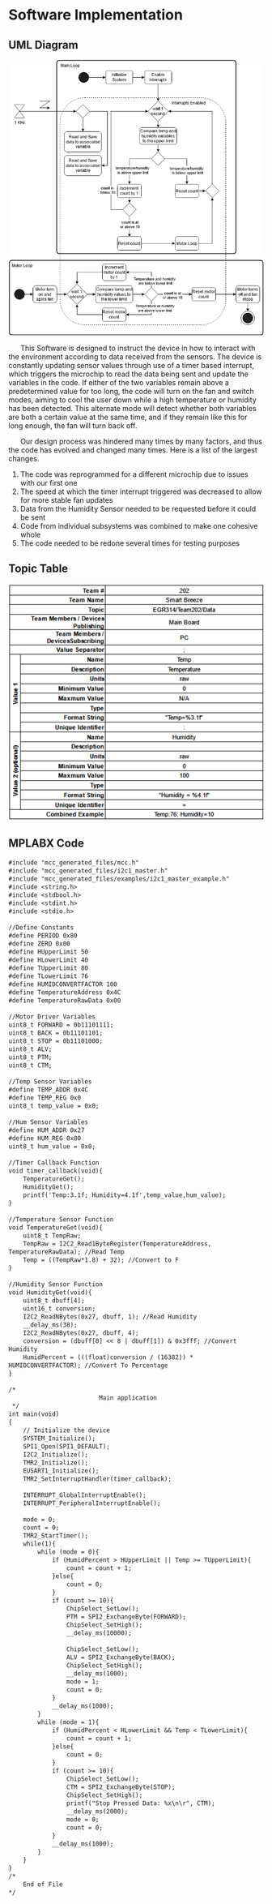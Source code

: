 # Software Implementation

## UML Diagram
![image caption](Pictures/UML_Diagram.png)

&nbsp;&nbsp;&nbsp;&nbsp;&nbsp;&nbsp;This Software is designed to instruct the device in how to interact with the environment according to data received from the sensors. The device is constantly updating sensor values through use of a timer based interrupt, which triggers the microchip to read the data being sent and update the variables in the code. If either of the two variables remain above a predetermined value for too long, the code will turn on the fan and switch modes, aiming to cool the user down while a high temperature or humidity has been detected. This alternate mode will detect whether both variables are both a certain value at the same time, and if they remain like this for long enough, the fan will turn back off.

&nbsp;&nbsp;&nbsp;&nbsp;&nbsp;&nbsp;Our design process was hindered many times by many factors, and thus the code has evolved and changed many times. Here is a list of the largest changes.
1. The code was reprogrammed for a different microchip due to issues with our first one
2. The speed at which the timer interrupt triggered was decreased to allow for more stable fan updates
3. Data from the Humidity Sensor needed to be requested before it could be sent
4. Code from individual subsystems was combined to make one cohesive whole
5. The code needed to be redone several times for testing purposes

## Topic Table
![image caption](Pictures/Topic_Table.png)

## MPLABX Code 
```
#include "mcc_generated_files/mcc.h"
#include "mcc_generated_files/i2c1_master.h"
#include "mcc_generated_files/examples/i2c1_master_example.h"
#include <string.h>
#include <stdbool.h>
#include <stdint.h>
#include <stdio.h>

//Define Constants
#define PERIOD 0x80
#define ZERO 0x00
#define HUpperLimit 50
#define HLowerLimit 40
#define TUpperLimit 80
#define TLowerLimit 76
#define HUMIDCONVERTFACTOR 100
#define TemperatureAddress 0x4C
#define TemperatureRawData 0x00

//Motor Driver Variables
uint8_t FORWARD = 0b11101111;
uint8_t BACK = 0b11101101;
uint8_t STOP = 0b11101000;
uint8_t ALV;
uint8_t PTM;
uint8_t CTM; 

//Temp Sensor Variables
#define TEMP_ADDR 0x4C
#define TEMP_REG 0x0
uint8_t temp_value = 0x0;

//Hum Sensor Variables
#define HUM_ADDR 0x27
#define HUM_REG 0x00
uint8_t hum_value = 0x0;

//Timer Callback Function
void timer_callback(void){
    TemperatureGet();
    HumidityGet();  
    printf('Temp:3.1f; Humidity=4.1f',temp_value,hum_value);
}

//Temperature Sensor Function
void TemperatureGet(void){
    uint8_t TempRaw;
    TempRaw = I2C2_Read1ByteRegister(TemperatureAddress, TemperatureRawData); //Read Temp
    Temp = ((TempRaw*1.8) + 32); //Convert to F
}

//Humidity Sensor Function
void HumidityGet(void){
    uint8_t dbuff[4];
    uint16_t conversion;
    I2C2_ReadNBytes(0x27, dbuff, 1); //Read Humidity        
    __delay_ms(38);
    I2C2_ReadNBytes(0x27, dbuff, 4);
    conversion = (dbuff[0] << 8 | dbuff[1]) & 0x3fff; //Convert Humidity
    HumidPercent = (((float)conversion / (16382)) * HUMIDCONVERTFACTOR); //Convert To Percentage    
}

/*
                         Main application
 */
int main(void)
{
    // Initialize the device
    SYSTEM_Initialize();
    SPI1_Open(SPI1_DEFAULT);
    I2C2_Initialize();
    TMR2_Initialize();
    EUSART1_Initialize();
    TMR2_SetInterruptHandler(timer_callback);
    
    INTERRUPT_GlobalInterruptEnable();
    INTERRUPT_PeripheralInterruptEnable();
    
    mode = 0;
    count = 0;
    TMR2_StartTimer();
    while(1){
        while (mode = 0){
            if (HumidPercent > HUpperLimit || Temp >= TUpperLimit){
                count = count + 1;
            }else{
                count = 0;
            }
            if (count >= 10){
                ChipSelect_SetLow();
                PTM = SPI2_ExchangeByte(FORWARD);
                ChipSelect_SetHigh();
                __delay_ms(10000);
                
                ChipSelect_SetLow();
                ALV = SPI2_ExchangeByte(BACK);
                ChipSelect_SetHigh();
                __delay_ms(1000);
                mode = 1;
                count = 0;
            }
            __delay_ms(1000);
        }
        while (mode = 1){
            if (HumidPercent < HLowerLimit && Temp < TLowerLimit){
                count = count + 1;
            }else{
                count = 0;
            }
            if (count >= 10){
                ChipSelect_SetLow();
                CTM = SPI2_ExchangeByte(STOP);
                ChipSelect_SetHigh();
                printf("Stop Pressed Data: %x\n\r", CTM);
                __delay_ms(2000);
                mode = 0;
                count = 0;
            }
            __delay_ms(1000);
        }
    }
}
/*
    End of File
*/ 
```
